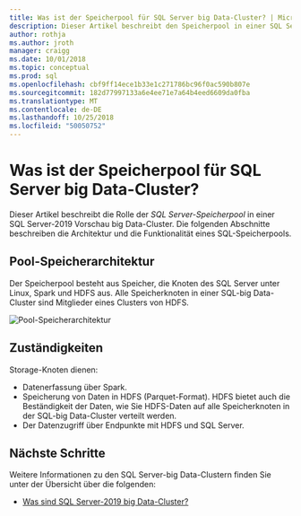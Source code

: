 ```yaml
---
title: Was ist der Speicherpool für SQL Server big Data-Cluster? | Microsoft-Dokumentation
description: Dieser Artikel beschreibt den Speicherpool in einer SQL Server-2019 big Data-Cluster.
author: rothja
ms.author: jroth
manager: craigg
ms.date: 10/01/2018
ms.topic: conceptual
ms.prod: sql
ms.openlocfilehash: cbf9ff14ece1b33e1c271786bc96f0ac590b807e
ms.sourcegitcommit: 182d77997133a6e4ee71e7a64b4eed6609da0fba
ms.translationtype: MT
ms.contentlocale: de-DE
ms.lasthandoff: 10/25/2018
ms.locfileid: "50050752"
---
```

# <a name="what-is-the-sql-server-big-data-clusters-storage-pool"></a>Was ist der Speicherpool für SQL Server big Data-Cluster?

Dieser Artikel beschreibt die Rolle der *SQL Server-Speicherpool* in einer SQL Server-2019 Vorschau big Data-Cluster. Die folgenden Abschnitte beschreiben die Architektur und die Funktionalität eines SQL-Speicherpools.

## <a name="storage-pool-architecture"></a>Pool-Speicherarchitektur

Der Speicherpool besteht aus Speicher, die Knoten des SQL Server unter Linux, Spark und HDFS aus. Alle Speicherknoten in einer SQL-big Data-Cluster sind Mitglieder eines Clusters von HDFS.

![Pool-Speicherarchitektur](media/concept-storage-pool/scale-big-data-on-demand.png)

## <a name="responsibilities"></a>Zuständigkeiten

Storage-Knoten dienen:

- Datenerfassung über Spark.
- Speicherung von Daten in HDFS (Parquet-Format). HDFS bietet auch die Beständigkeit der Daten, wie Sie HDFS-Daten auf alle Speicherknoten in der SQL-big Data-Cluster verteilt werden.
- Der Datenzugriff über Endpunkte mit HDFS und SQL Server.

## <a name="next-steps"></a>Nächste Schritte

Weitere Informationen zu den SQL Server-big Data-Clustern finden Sie unter der Übersicht über die folgenden:

- [Was sind SQL Server-2019 big Data-Cluster?](big-data-cluster-overview.md)
